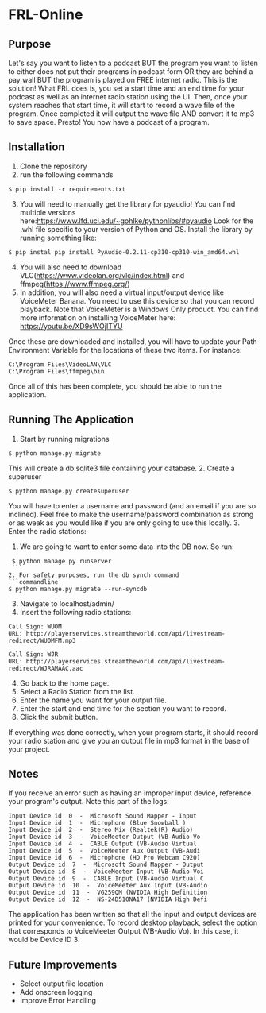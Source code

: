 # FRL-Online

## Purpose

Let's say you want to listen to a podcast BUT the program you want to listen to either does not put their programs in 
podcast form OR they are behind a pay wall BUT the program is played on FREE internet radio. This is the solution! What 
FRL does is, you set a start time and an end time for your podcast as well as an internet radio station using the UI. 
Then, once your system reaches that start time, it will start to record a wave file of the program. Once completed it 
will output the wave file AND convert it to mp3 to save space. Presto! You now have a podcast of a program.

## Installation

1. Clone the repository
2. run the following commands
```commandline
$ pip install -r requirements.txt
```
3. You will need to manually get the library for pyaudio! You can find 
multiple versions here:https://www.lfd.uci.edu/~gohlke/pythonlibs/#pyaudio 
Look for the .whl file specific to your version of Python and OS. Install
the library by running something like:
```commandline
$ pip instal pip install PyAudio-0.2.11-cp310-cp310-win_amd64.whl
```
4. You will also need to download VLC(https://www.videolan.org/vlc/index.html) 
and ffmpeg(https://www.ffmpeg.org/)
5. In addition, you will also need a virtual input/output device like 
VoiceMeter Banana. You need to use this device so that you can record 
playback. Note that VoiceMeter is a Windows Only product. You can find 
more information on installing VoiceMeter here: https://youtu.be/XD9sWOjITYU

Once these are downloaded and installed, you will have to update your Path 
Environment Variable for the locations of these two items. For instance:
```commandline
C:\Program Files\VideoLAN\VLC
C:\Program Files\ffmpeg\bin
```
Once all of this has been complete, you should be able to run the application.

## Running The Application

1. Start by running migrations
```commandline
$ python manage.py migrate
```
This will create a db.sqlite3 file containing your database.
2. Create a superuser
```commandline
$ python manage.py createsuperuser
```
You will have to enter a username and password (and an email if you are so 
inclined). Feel free to make the username/password combination as strong or
as weak as you would like if you are only going to use this locally.
3. Enter the radio stations:
   1. We are going to want to enter some data into the DB now. So run:
   ```commandline
    $ python manage.py runserver
    ```
   2. For safety purposes, run the db synch command
   ```commandline
   $ python manage.py migrate --run-syncdb
   ```
   3. Navigate to localhost/admin/
   4. Insert the following radio stations:
   ```commandline
   Call Sign: WUOM
   URL: http://playerservices.streamtheworld.com/api/livestream-redirect/WUOMFM.mp3
   
   Call Sign: WJR
   URL: http://playerservices.streamtheworld.com/api/livestream-redirect/WJRAMAAC.aac
   ```
4. Go back to the home page.
5. Select a Radio Station from the list.
6. Enter the name you want for your output file.
7. Enter the start and end time for the section you want to record.
8. Click the submit button.

If everything was done correctly, when your program starts, it should record
your radio station and give you an output file in mp3 format in the base of 
your project.

## Notes

If you receive an error such as having an improper input device, reference your program's output. Note this part of the 
logs:
```commandline
Input Device id  0  -  Microsoft Sound Mapper - Input
Input Device id  1  -  Microphone (Blue Snowball )
Input Device id  2  -  Stereo Mix (Realtek(R) Audio)
Input Device id  3  -  VoiceMeeter Output (VB-Audio Vo
Input Device id  4  -  CABLE Output (VB-Audio Virtual 
Input Device id  5  -  VoiceMeeter Aux Output (VB-Audi
Input Device id  6  -  Microphone (HD Pro Webcam C920)
Output Device id  7  -  Microsoft Sound Mapper - Output
Output Device id  8  -  VoiceMeeter Input (VB-Audio Voi
Output Device id  9  -  CABLE Input (VB-Audio Virtual C
Output Device id  10  -  VoiceMeeter Aux Input (VB-Audio
Output Device id  11  -  VG259QM (NVIDIA High Definition
Output Device id  12  -  NS-24D510NA17 (NVIDIA High Defi
```

The application has been written so that all the input and output devices are printed for your convenience. To record
desktop playback, select the option that corresponds to VoiceMeeter Output (VB-Audio Vo). In this case, it would be 
Device ID 3.

## Future Improvements

- Select output file location
- Add onscreen logging
- Improve Error Handling
